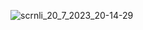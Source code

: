 
![scrnli_20_7_2023_20-14-29](https://github.com/Taruka37/Roomie/assets/121063249/cff7b8e3-01bb-44b7-b540-46665c5853c8)
